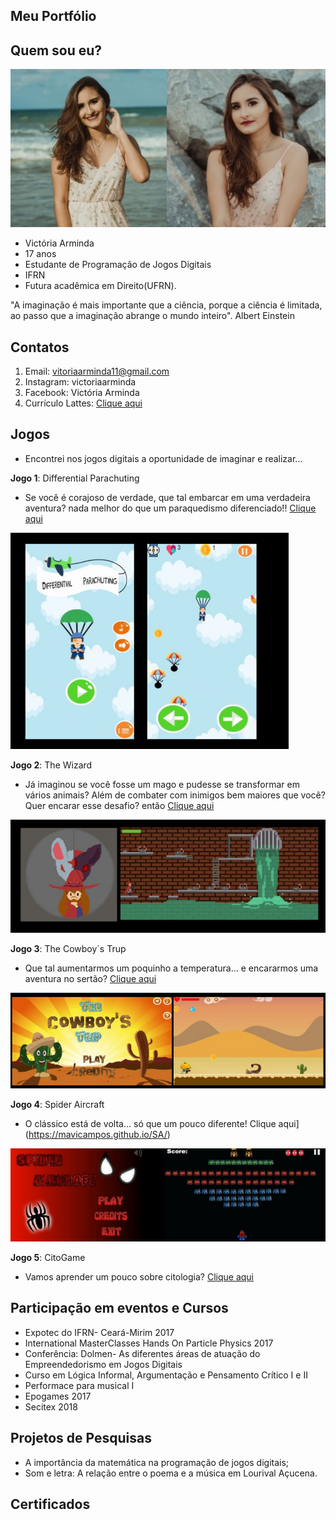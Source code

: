 
## Meu Portfólio

## Quem sou eu?
![imagem1](lala.png)


- Victória Arminda
- 17 anos
- Estudante de Programação de Jogos Digitais
- IFRN
- Futura acadêmica em Direito(UFRN).

"A imaginação é mais importante que a ciência, porque a ciência é limitada, ao passo que a imaginação abrange o mundo inteiro".
Albert Einstein

## Contatos
1. Email: vitoriaarminda11@gmail.com  
2. Instagram: victoriaarminda  
3. Facebook: Victória Arminda
4. Currículo Lattes: [Clique aqui](	http://lattes.cnpq.br/8863620791566898)

## Jogos
- Encontrei nos jogos digitais a oportunidade de imaginar e realizar...

**Jogo 1**: Differential Parachuting

- Se você é corajoso de verdade, que tal embarcar em uma verdadeira aventura? nada melhor do que um paraquedismo diferenciado!!
[Clique aqui](https://armindaa.github.io/JogoDeParaquedismo/)

![imagem1](jogo1.png)

**Jogo 2**: The Wizard
- Já imaginou se você fosse um mago e pudesse se transformar em vários animais? Além de combater com inimigos bem maiores que você? Quer encarar esse desafio? então [Clique aqui](https://ronaque.github.io/The%20Wizard/)

![imagem2](jogo2.png)

**Jogo 3**: The Cowboy´s Trup
- Que tal aumentarmos um poquinho a temperatura... e encararmos uma aventura no sertão?  [Clique aqui](https://armindaa.github.io/Cowboy/)

![imagem3](jogooo.png)


**Jogo 4**: Spider Aircraft 
- O clássico está de volta... só que um pouco diferente! Clique aqui](https://mavicampos.github.io/SA/)

![imagem4](jogo3.png)



**Jogo 5**: CitoGame
- Vamos aprender um pouco sobre citologia? [Clique aqui](https://armindaa.github.io/Cowboy/)







## Participação em eventos e Cursos

-  Expotec do IFRN- Ceará-Mirim 2017
- International MasterClasses Hands On Particle Physics 2017
- Conferência: Dolmen- As diferentes áreas de atuação do Empreendedorismo em Jogos Digitais
- Curso em Lógica Informal, Argumentação e Pensamento Crítico I e II
- Performace para musical I
- Epogames 2017
- Secitex 2018


## Projetos de Pesquisas

- A importância da matemática na programação de jogos digitais;
- Som e letra: A relação entre o poema e a música em Lourival Açucena.

## Certificados 


